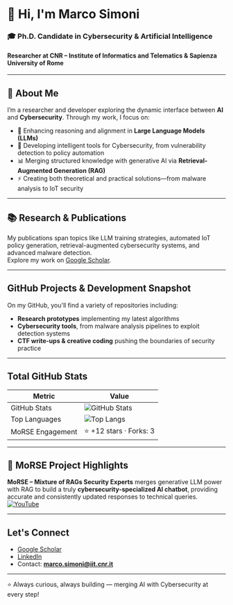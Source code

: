 # 👋 Hi, I'm Marco Simoni  

### 🎓 Ph.D. Candidate in **Cybersecurity & Artificial Intelligence**  
#### Researcher at CNR – Institute of Informatics and Telematics & Sapienza University of Rome  

---

## 🚀 About Me  

I’m a researcher and developer exploring the dynamic interface between **AI** and **Cybersecurity**. Through my work, I focus on:  
- 🧠 Enhancing reasoning and alignment in **Large Language Models (LLMs)**  
- 🔐 Developing intelligent tools for Cybersecurity, from vulnerability detection to policy automation  
- 📊 Merging structured knowledge with generative AI via **Retrieval-Augmented Generation (RAG)**  
- ⚡ Creating both theoretical and practical solutions—from malware analysis to IoT security

---

## 📚 Research & Publications  

My publications span topics like LLM training strategies, automated IoT policy generation, retrieval-augmented cybersecurity systems, and advanced malware detection.  
Explore my work on [Google Scholar](https://scholar.google.com/citations?user=hhNQwfkAAAAJ).

---

##  GitHub Projects & Development Snapshot

On my GitHub, you'll find a variety of repositories including:  
- **Research prototypes** implementing my latest algorithms  
- **Cybersecurity tools**, from malware analysis pipelines to exploit detection systems  
- **CTF write-ups & creative coding** pushing the boundaries of security practice  

---

##  Total GitHub Stats 

| Metric             | Value                                              |
|-------------------|----------------------------------------------------|
| GitHub Stats      | ![GitHub Stats](https://github-readme-stats.vercel.app/api?username=winstonsmith1897&show_icons=true&theme=radical) |
| Top Languages     | ![Top Langs](https://github-readme-stats.vercel.app/api/top-langs/?username=winstonsmith1897&layout=compact&theme=radical) |
| MoRSE Engagement  | ⭐ +12 stars ·  Forks: 3                             |

---

## 🎥 MoRSE Project Highlights

**MoRSE – Mixture of RAGs Security Experts** merges generative LLM power with RAG to build a truly **cybersecurity-specialized AI chatbot**, providing accurate and consistently updated responses to technical queries.  
[![YouTube](https://img.shields.io/badge/YouTube-Demo-red?logo=youtube&logoColor=white)](https://www.youtube.com/watch?v=nsI1HCUVDSc)

---

##  Let's Connect  

-  [Google Scholar](https://scholar.google.com/citations?user=hhNQwfkAAAAJ)  
-  [LinkedIn](https://www.linkedin.com/in/marco-simoni-ba1a06242/)  
-  Contact: **marco.simoni@iit.cnr.it**  

---

⭐ Always curious, always building — merging AI with Cybersecurity at every step!  
